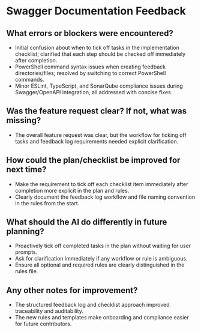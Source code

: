 # Swagger Documentation Feedback

## What errors or blockers were encountered?

- Initial confusion about when to tick off tasks in the implementation checklist; clarified that each step should be checked off immediately after completion.
- PowerShell command syntax issues when creating feedback directories/files; resolved by switching to correct PowerShell commands.
- Minor ESLint, TypeScript, and SonarQube compliance issues during Swagger/OpenAPI integration, all addressed with concise fixes.

## Was the feature request clear? If not, what was missing?

- The overall feature request was clear, but the workflow for ticking off tasks and feedback log requirements needed explicit clarification.

## How could the plan/checklist be improved for next time?

- Make the requirement to tick off each checklist item immediately after completion more explicit in the plan and rules.
- Clearly document the feedback log workflow and file naming convention in the rules from the start.

## What should the AI do differently in future planning?

- Proactively tick off completed tasks in the plan without waiting for user prompts.
- Ask for clarification immediately if any workflow or rule is ambiguous.
- Ensure all optional and required rules are clearly distinguished in the rules file.

## Any other notes for improvement?

- The structured feedback log and checklist approach improved traceability and auditability.
- The new rules and templates make onboarding and compliance easier for future contributors.
